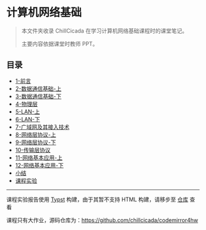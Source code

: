 # 计算机网络基础

> 本文件夹收录 ChillCicada 在学习计算机网络基础课程时的课堂笔记。
>
> 主要内容依据课堂时教师 PPT。

## 目录

- [1-前言](./1-前言)
- [2-数据通信基础-上](./2-数据通信基础-上)
- [3-数据通信基础-下](./3-数据通信基础-下)
- [4-物理层](./4-物理层)
- [5-LAN-上](./5-LAN-上)
- [6-LAN-下](./6-LAN-下)
- [7-广域网及其接入技术](./7-广域网及其接入技术)
- [8-网络层协议-上](./8-网络层协议-上)
- [9-网络层协议-下](./9-网络层协议-下)
- [10-传输层协议](./10-传输层协议)
- [11-网络基本应用-上](./11-网络基本应用-上)
- [12-网络基本应用-下](./12-网络基本应用-下)
- [小结](./小结)
- [课程实验](../课程实验/README)

---

课程实验报告使用 [Typst](https://typst.app) 构建，由于其暂不支持 HTML 构建，请移步至 [仓库](https://github.com/chillcicada/MySchoolwork/tree/main/docs/计算机网络基础/课程实验) 查看

课程只有大作业，源码仓库为：<https://github.com/chillcicada/codemirror4hw>
